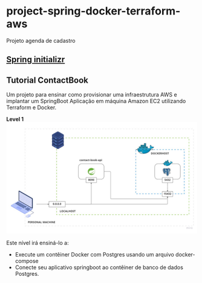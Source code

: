 # project-spring-docker-terraform-aws
Projeto agenda de cadastro

## [Spring initializr](https://start.spring.io/#!type=maven-project&language=java&platformVersion=3.1.7&packaging=jar&jvmVersion=17&groupId=com.jnslabs&artifactId=contactbook&name=contactbook&description=Api%20cadastro%20de%20contatos&packageName=com.jnslabs.contactbook&dependencies=web,devtools,cloud-config-client,postgresql,data-jpa,h2)

## **Tutorial ContactBook**

Um projeto para ensinar como provisionar uma infraestrutura AWS e implantar um SpringBoot
Aplicação em máquina Amazon EC2 utilizando Terraform e Docker.

**Level 1**
<img src=diagram/tutorial-diagram-level-1.jpg>

Este nível irá ensiná-lo a:
- Execute um contêiner Docker com Postgres usando um arquivo docker-compose
- Conecte seu aplicativo springboot ao contêiner de banco de dados Postgres.